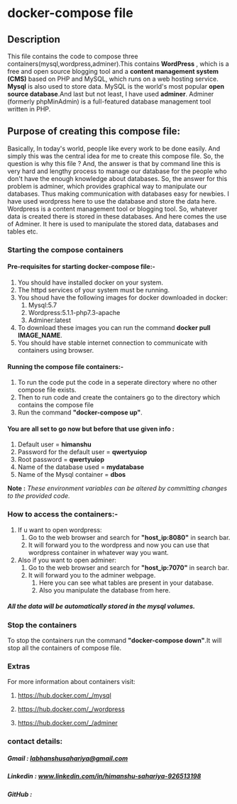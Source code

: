 # docker-compose file
## Description
This file contains the code to compose three containers(mysql,wordpress,adminer).This contains **WordPress** , which is a free and open source blogging tool and a **content management system (CMS)** based on PHP and MySQL, which runs on a web hosting service. **Mysql** is also used to store data. MySQL is the world's most popular **open source database**.And last but not least, I have used **adminer**. Adminer (formerly phpMinAdmin) is a full-featured database management tool written in PHP.
## Purpose of creating this compose file:
Basically, In today's world, people like every work to be done easily. And simply this was the central idea for me to create this compose file. So, the question is why this file ? 
    And, the answer is that by command line this is very hard and lengthy process to manage our database for the people who don't
have the enough knowledge about databases. So, the answer for this problem is adminer, which provides graphical way to manipulate our databases. Thus making communication with databases easy for newbies.
    I have used wordpress here to use the database and store the data here. Wordpress is a content management tool or blogging tool. So, whatever data is created there is stored in these databases. And here comes the use of Adminer. It here is used to manipulate the stored data, databases and tables etc.
### Starting the compose containers

#### Pre-requisites for starting docker-compose file:-

1. You should have installed docker on your system.
1. The httpd services of your system must be running.
1. You shoud have the following images for docker downloaded in docker:
    1. Mysql:5.7
    1. Wordpress:5.1.1-php7.3-apache
    1. Adminer:latest
1. To download these images you can run the command **docker pull IMAGE_NAME**.
1. You should have stable internet connection to communicate with containers using browser.

#### Running the compose file containers:-
1. To run the code put the code in a seperate directory where no other compose file exists. 
1. Then to run code and create the containers go to the directory which contains the compose file
1. Run the command **"docker-compose up"**.

#### You are all set to go now but before that use given info :
1. Default user = **himanshu**
1. Password for the default user = **qwertyuiop**  
1. Root password = **qwertyuiop**
1. Name of the database used = **mydatabase**
1. Name of the Mysql container = **dbos**

**Note :** *These environment variables can be altered by committing changes to the provided code.*

### How to access the containers:-
1. If u want to open wordpress:
    1. Go to the web browser and search for **"host_ip:8080"** in search bar.
    1. It will forward you to the wordpress and now you can use that wordpress container in whatever way you want.
1. Also if you want to open adminer:
    1. Go to the web browser and search for **"host_ip:7070"** in search bar.
    1. It will forward you to the adminer webpage.
        1. Here you can see what tables are present in your database.
        1. Also you manipulate the database from here.

##### All the data will be automatically stored in the mysql volumes.

### Stop the containers
To stop the containers run the command **"docker-compose down"**.It will stop all the containers of compose file.

### Extras
For more information about containers visit:

1. https://hub.docker.com/_/mysql

2. https://hub.docker.com/_/wordpress

3. https://hub.docker.com/_/adminer 

### contact details:

##### Gmail :  labhanshusahariya@gmail.com
##### Linkedin : www.linkedin.com/in/himanshu-sahariya-926513198
##### GitHub : 

